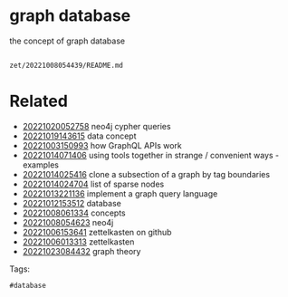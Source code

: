 # graph database

the concept of graph database

```
```

` zet/20221008054439/README.md `

# Related

- [20221020052758](/zet/20221020052758/README.md) neo4j cypher queries
- [20221019143615](/zet/20221019143615/README.md) data concept
- [20221003150993](/zet/20221003150993/README.md) how GraphQL APIs work
- [20221014071406](/zet/20221014071406/README.md) using tools together in strange / convenient ways - examples
- [20221014025416](/zet/20221014025416/README.md) clone a subsection of a graph by tag boundaries
- [20221014024704](/zet/20221014024704/README.md) list of sparse nodes
- [20221013221136](/zet/20221013221136/README.md) implement a graph query language
- [20221012153512](/zet/20221012153512/README.md) database
- [20221008061334](/zet/20221008061334/README.md) concepts
- [20221008054623](/zet/20221008054623/README.md) neo4j
- [20221006153641](/zet/20221006153641/README.md) zettelkasten on github
- [20221006013313](/zet/20221006013313/README.md) zettelkasten
- [20221023084432](/zet/20221023084432/README.md) graph theory

Tags:

    #database
